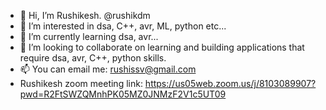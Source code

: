- 👋 Hi, I’m Rushikesh. @rushikdm
- 👀 I’m interested in dsa, C++, avr, ML, python etc...
- 🌱 I’m currently learning dsa, avr...
- 💞️ I’m looking to collaborate on learning and building applications that require dsa, avr, C++, python skills.
- 📫 You can email me: rushissv@gmail.com
- Rushikesh zoom meeting link:
https://us05web.zoom.us/j/8103089907?pwd=R2FtSWZQMnhPK05MZ0JNMzF2V1c5UT09 

